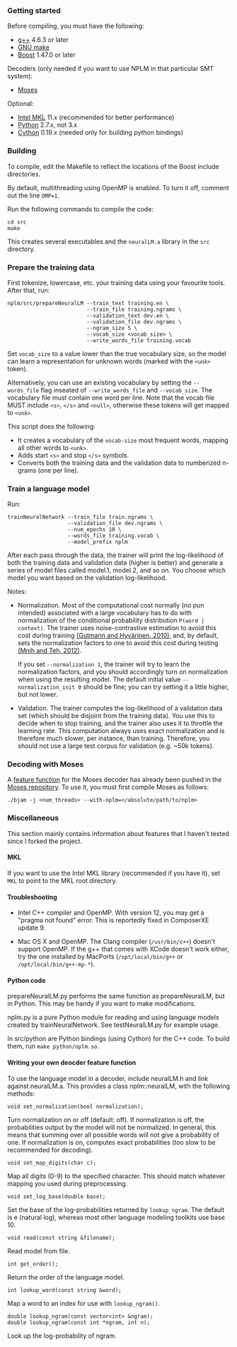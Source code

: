 ### Getting started

Before compiling, you must have the following:

* [g++](https://gcc.gnu.org/onlinedocs/gcc-3.3.6/gcc/G_002b_002b-and-GCC.html) 4.6.3 or later
* [GNU make](http://www.gnu.org/software/make/)
* [Boost](http://www.boost.org) 1.47.0 or later

Decoders (only needed if you want to use NPLM in that particular SMT system):

* [Moses](http://www.statmt.org/moses/)

Optional:

* [Intel MKL](http://software.intel.com/en-us/intel-mkl) 11.x (recommended for better performance)
* [Python](http://python.org) 2.7.x, not 3.x
* [Cython](http://cython.org) 0.19.x (needed only for building python bindings)

### Building

To compile, edit the Makefile to reflect the locations of the Boost include directories.

By default, multithreading using OpenMP is enabled. To turn it off,
comment out the line `OMP=1`.

Run the following commands to compile the code:

    cd src
    make

This creates several executables and the `neuralLM.a` library in the `src` directory.

### Prepare the training data

First tokenize, lowercase, etc. your training data using your favourite tools. After that, run:

    nplm/src/prepareNeuralLM --train_text training.en \
                             --train_file training.ngrams \
                             --validation_text dev.en \
                             --validation_file dev.ngrams \
                             --ngram_size 5 \
                             --vocab_size <vocab_size> \
                             --write_words_file training.vocab

Set `vocab_size` to a value lower than the true vocabulary size, so the model can learn a representation for unknown words (marked with the `<unk>` token).

Alternatively, you can use an existing vocabulary by setting the `--words_file`
flag inseated of `--write_words_file` and `--vocab_size`. The vocabulary file
must contain one word per line. Note that the vocab file MUST include `<s>`,
`</s>` and `<null>`, otherwise these tokens will get mapped to `<unk>`.

This script does the following:
- It creates a vocabulary of the `vocab-size` most frequent words, mapping all other
  words to `<unk>`.
- Adds start `<s>` and stop `</s>` symbols.
- Converts both the training data and the validation data to numberized n-grams (one per line).

### Train a language model

Run:

    trainNeuralNetwork --train_file train.ngrams \
                       --validation_file dev.ngrams \
                       --num_epochs 10 \
                       --words_file training.vocab \
                       --model_prefix nplm

After each pass through the data, the trainer will print the
log-likelihood of both the training data and validation data (higher
is better) and generate a series of model files called model.1,
model.2, and so on. You choose which model you want based on the
validation log-likelihood.

Notes:

- Normalization. Most of the computational cost normally (no pun
 intended) associated with a large vocabulary has to do with
  normalization of the conditional probability distribution `P(word |
  context)`. The trainer uses noise-contrastive estimation to avoid
  this cost during training [(Gutmann and Hyvärinen, 2010)](http://jmlr.org/proceedings/papers/v9/gutmann10a/gutmann10a.pdf), and, by
  default, sets the normalization factors to one to avoid this cost
  during testing [(Mnih and Teh, 2012)](http://www.cs.toronto.edu/~amnih/papers/ncelm.pdf).

  If you set `--normalization 1`, the trainer will try to learn the
  normalization factors, and you should accordingly turn on
  normalization when using the resulting model. The default initial
  value `--normalization_init 0` should be fine; you can try setting it
  a little higher, but not lower.

- Validation. The trainer computes the log-likelihood of a validation
  data set (which should be disjoint from the training data). You use
  this to decide when to stop training, and the trainer also uses it
  to throttle the learning rate. This computation always uses exact
  normalization and is therefore much slower, per instance, than
  training. Therefore, you should not use a large test corpus for
  validation (e.g. ~50k tokens).

### Decoding with Moses

A [feature function](https://github.com/moses-smt/mosesdecoder/tree/master/moses/LM) for the Moses decoder has already been pushed in the [Moses
repository](https://github.com/moses-smt/mosesdecoder). To use it, you must first compile Moses as follows:

    ./bjam -j <num_threads> --with-nplm=</absolute/path/to/nplm>

### Miscellaneous

This section mainly contains information about features that I haven't tested since I forked the project.

#### MKL

If you want to use the Intel MKL library (recommended if you have it), set `MKL` to point to the MKL root directory.

#### Troubleshooting

- Intel C++ compiler and OpenMP. With version 12, you may get a
  "pragma not found" error. This is reportedly fixed in ComposerXE
  update 9.

- Mac OS X and OpenMP. The Clang compiler (`/usr/bin/c++`) doesn't
  support OpenMP. If the g++ that comes with XCode doesn't work
  either, try the one installed by MacPorts (`/opt/local/bin/g++` or
  `/opt/local/bin/g++-mp-*`).

#### Python code

prepareNeuralLM.py performs the same function as prepareNeuralLM, but in
Python. This may be handy if you want to make modifications.

nplm.py is a pure Python module for reading and using language models
created by trainNeuralNetwork. See testNeuralLM.py for example usage.

In src/python are Python bindings (using Cython) for the C++ code. To
build them, run `make python/nplm.so`.

#### Writing your own deocder feature function

To use the language model in a decoder, include neuralLM.h and link
against neuralLM.a. This provides a class nplm::neuralLM, with the
following methods:

    void set_normalization(bool normalization);

Turn normalization on or off (default: off). If normalization is off,
the probabilities output by the model will not be normalized. In
general, this means that summing over all possible words will not give
a probability of one. If normalization is on, computes exact
probabilities (too slow to be recommended for decoding).

    void set_map_digits(char c);

Map all digits (0-9) to the specified character. This should match
whatever mapping you used during preprocessing.

    void set_log_base(double base);

Set the base of the log-probabilities returned by `lookup_ngram`. The
default is e (natural log), whereas most other language modeling
toolkits use base 10.

    void read(const string &filename);

Read model from file.

    int get_order();

Return the order of the language model.

    int lookup_word(const string &word);

Map a word to an index for use with `lookup_ngram()`.

    double lookup_ngram(const vector<int> &ngram);
    double lookup_ngram(const int *ngram, int n);

Look up the log-probability of ngram.
